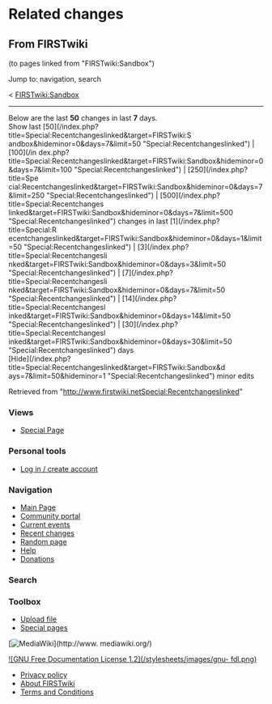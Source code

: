 # Related changes

## From FIRSTwiki

(to pages linked from "FIRSTwiki:Sandbox")

Jump to: navigation, search

< [FIRSTwiki:Sandbox](/index.php?title=FIRSTwiki:Sandbox&redirect=no "FIRSTwiki:Sandbox")

--------------------------------------------------------------------------------

Below are the last **50** changes in last **7** days.<br>
Show last [50](/index.php?title=Special:Recentchangeslinked&target=FIRSTwiki:S
andbox&hideminor=0&days=7&limit=50 "Special:Recentchangeslinked") | [100](/in
dex.php?title=Special:Recentchangeslinked&target=FIRSTwiki:Sandbox&hideminor=0
&days=7&limit=100 "Special:Recentchangeslinked") | [250](/index.php?title=Spe
cial:Recentchangeslinked&target=FIRSTwiki:Sandbox&hideminor=0&days=7&limit=250 "Special:Recentchangeslinked") | [500](/index.php?title=Special:Recentchanges
linked&target=FIRSTwiki:Sandbox&hideminor=0&days=7&limit=500 "Special:Recentchangeslinked") changes in last [1](/index.php?title=Special:R
ecentchangeslinked&target=FIRSTwiki:Sandbox&hideminor=0&days=1&limit=50 "Special:Recentchangeslinked") | [3](/index.php?title=Special:Recentchangesli
nked&target=FIRSTwiki:Sandbox&hideminor=0&days=3&limit=50 "Special:Recentchangeslinked") | [7](/index.php?title=Special:Recentchangesli
nked&target=FIRSTwiki:Sandbox&hideminor=0&days=7&limit=50 "Special:Recentchangeslinked") | [14](/index.php?title=Special:Recentchangesl
inked&target=FIRSTwiki:Sandbox&hideminor=0&days=14&limit=50 "Special:Recentchangeslinked") | [30](/index.php?title=Special:Recentchangesl
inked&target=FIRSTwiki:Sandbox&hideminor=0&days=30&limit=50 "Special:Recentchangeslinked") days<br>
[Hide](/index.php?title=Special:Recentchangeslinked&target=FIRSTwiki:Sandbox&d
ays=7&limit=50&hideminor=1 "Special:Recentchangeslinked") minor edits

Retrieved from "<http://www.firstwiki.netSpecial:Recentchangeslinked>"

### Views

- [Special Page](Special:Recentchangeslinked/FIRSTwiki:Sandbox)

### Personal tools

- [Log in / create account](/index.php?title=Special:Userlogin&returnto=Special:Recentchangeslinked)

[](Main_Page "Main Page")

### Navigation

- [Main Page](Main_Page)
- [Community portal](FIRSTwiki:Community_portal)
- [Current events](Current_events)
- [Recent changes](Special:Recentchanges)
- [Random page](Special:Random)
- [Help](Help:Contents)
- [Donations](FIRSTwiki:Site_support)

### Search

### Toolbox

- [Upload file](Special:Upload)
- [Special pages](Special:Specialpages)

[![MediaWiki](/skins/common/images/poweredby_mediawiki_88x31.png)](http://www.
mediawiki.org/)

[![GNU Free Documentation License 1.2](/stylesheets/images/gnu-
fdl.png)](http://www.gnu.org/copyleft/fdl.html)

- [Privacy policy](FIRSTwiki:Privacy_policy "FIRSTwiki:Privacy policy")
- [About FIRSTwiki](FIRSTwiki:About "FIRSTwiki:About")
- [Terms and Conditions](FIRSTwiki:Terms_and_conditions "FIRSTwiki:Terms and conditions")
